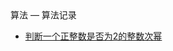 <div class="sidebar-title">算法 — 算法记录</div>
<template id="root-breadcrumb">算法记录</template>

- [判断一个正整数是否为2的整数次幂](document/算法/算法记录/判断一个正整数是否为2的整数次幂.md)

